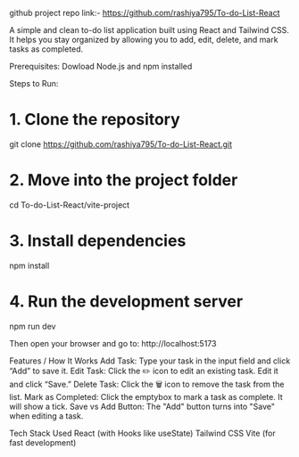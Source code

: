 github project repo link:-
 https://github.com/rashiya795/To-do-List-React



A simple and clean to-do list application built using React and Tailwind CSS.
It helps you stay organized by allowing you to add, edit, delete, and mark tasks as completed.

Prerequisites:
Dowload Node.js and npm installed 

 Steps to Run:
 # 1. Clone the repository
git clone https://github.com/rashiya795/To-do-List-React.git

# 2. Move into the project folder
cd To-do-List-React/vite-project

# 3. Install dependencies
npm install

# 4. Run the development server
npm run dev

Then open your browser and go to:
http://localhost:5173

Features / How It Works
Add Task: Type your task in the input field and click “Add” to save it.
Edit Task: Click the ✏️ icon to edit an existing task. Edit it and click “Save.”
 Delete Task: Click the 🗑️ icon to remove the task from the list.
 Mark as Completed: Click the emptybox to mark a task as complete. It will show a tick.
 Save vs Add Button: The "Add" button turns into "Save" when editing a task.


 Tech Stack Used
React (with Hooks like useState)
Tailwind CSS
Vite (for fast development)


 
















